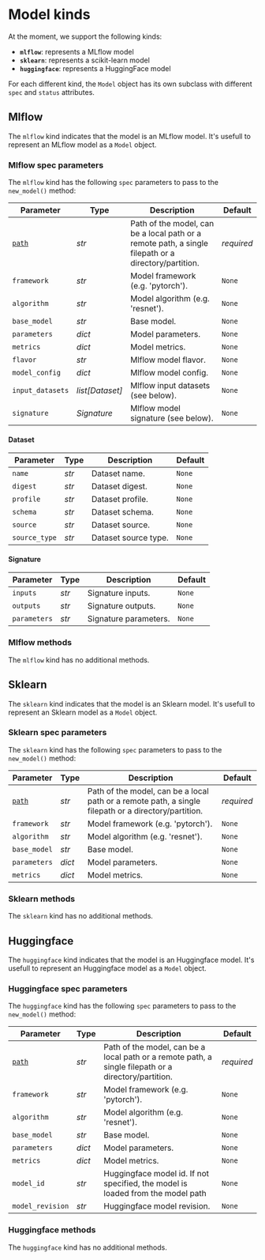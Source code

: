 # Model kinds

At the moment, we support the following kinds:

- **`mlflow`**: represents a MLflow model
- **`sklearn`**: represents a scikit-learn model
- **`huggingface`**: represents a HuggingFace model

For each different kind, the `Model` object has its own subclass with different `spec` and `status` attributes.

## Mlflow

The `mlflow` kind indicates that the model is an MLflow model. It's usefull to represent an MLflow model as a `Model` object.

### Mlflow spec parameters

The `mlflow` kind has the following `spec` parameters to pass to the `new_model()` method:

| Parameter | Type | Description | Default |
| --- | --- | --- | --- |
| [`path`](../stores.md#entity-paths) | *str* | Path of the model, can be a local path or a remote path, a single filepath or a directory/partition. | *required* |
| `framework` | *str* | Model framework (e.g. 'pytorch'). | `None` |
| `algorithm` | *str* | Model algorithm (e.g. 'resnet'). | `None` |
| `base_model` | *str* | Base model. | `None` |
| `parameters` | *dict* | Model parameters. | `None` |
| `metrics` | *dict* | Model metrics. | `None` |
| `flavor` | *str* | Mlflow model flavor. | `None` |
| `model_config` | *dict* | Mlflow model config. | `None` |
| `input_datasets` | *list[Dataset]* | Mlflow input datasets (see below). | `None` |
| `signature` | *Signature* | Mlflow model signature (see below). | `None` |

#### Dataset

| Parameter | Type | Description | Default |
| --- | --- | --- | --- |
| `name` | *str* | Dataset name. | `None` |
| `digest` | *str* | Dataset digest. | `None` |
| `profile` | *str* | Dataset profile. | `None` |
| `schema` | *str* | Dataset schema. | `None` |
| `source` | *str* | Dataset source. | `None` |
| `source_type` | *str* | Dataset source type. | `None` |

#### Signature

| Parameter | Type | Description | Default |
| --- | --- | --- | --- |
| `inputs` | *str* | Signature inputs. | `None` |
| `outputs` | *str* | Signature outputs. | `None` |
| `parameters` | *str* | Signature parameters. | `None` |

### Mlflow methods

The `mlflow` kind has no additional methods.

## Sklearn

The `sklearn` kind indicates that the model is an Sklearn model. It's usefull to represent an Sklearn model as a `Model` object.

### Sklearn spec parameters

The `sklearn` kind has the following `spec` parameters to pass to the `new_model()` method:

| Parameter | Type | Description | Default |
| --- | --- | --- | --- |
| [`path`](../stores.md#entity-paths) | *str* | Path of the model, can be a local path or a remote path, a single filepath or a directory/partition. | *required* |
| `framework` | *str* | Model framework (e.g. 'pytorch'). | `None` |
| `algorithm` | *str* | Model algorithm (e.g. 'resnet'). | `None` |
| `base_model` | *str* | Base model. | `None` |
| `parameters` | *dict* | Model parameters. | `None` |
| `metrics` | *dict* | Model metrics. | `None` |

### Sklearn methods

The `sklearn` kind has no additional methods.

## Huggingface

The `huggingface` kind indicates that the model is an Huggingface model. It's usefull to represent an Huggingface model as a `Model` object.

### Huggingface spec parameters

The `huggingface` kind has the following `spec` parameters to pass to the `new_model()` method:

| Parameter | Type | Description | Default |
| --- | --- | --- | --- |
| [`path`](../stores.md#entity-paths) | *str* | Path of the model, can be a local path or a remote path, a single filepath or a directory/partition. | *required* |
| `framework` | *str* | Model framework (e.g. 'pytorch'). | `None` |
| `algorithm` | *str* | Model algorithm (e.g. 'resnet'). | `None` |
| `base_model` | *str* | Base model. | `None` |
| `parameters` | *dict* | Model parameters. | `None` |
| `metrics` | *dict* | Model metrics. | `None` |
| `model_id` | *str* | Huggingface model id. If not specified, the model is loaded from the model path | `None` |
| `model_revision` | *str* | Huggingface model revision. | `None` |

### Huggingface methods

The `huggingface` kind has no additional methods.
